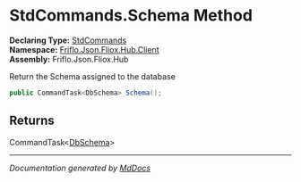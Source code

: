 ﻿<!--  
  <auto-generated>   
    The contents of this file were generated by a tool.  
    Changes to this file may be list if the file is regenerated  
  </auto-generated>   
-->

# StdCommands.Schema Method

**Declaring Type:** [StdCommands](../index.md)  
**Namespace:** [Friflo.Json.Fliox.Hub.Client](../../index.md)  
**Assembly:** Friflo.Json.Fliox.Hub

Return the Schema assigned to the database

```csharp
public CommandTask<DbSchema> Schema();
```

## Returns

CommandTask\<[DbSchema](../../../DB/Cluster/DbSchema/index.md)\>

___

*Documentation generated by [MdDocs](https://github.com/ap0llo/mddocs)*
